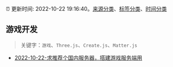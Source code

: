 :alarm_clock: 更新时间: 2022-10-22 19:16:40。[来源分类](../README.md)、[标签分类](../TAGS.md)、[时间分类](../TIMELINE.md)

## 游戏开发


> 关键字：`游戏`、`Three.js`、`Create.js`、`Matter.js`



- [2022-10-22-求推荐个国内服务器，搭建游戏服务端用](https://www.v2ex.com/t/889003) 
